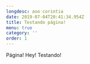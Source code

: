```yaml
---
longdesc: aoo corintia
date: 2019-07-04T20:41:34.954Z
title: Testando página!
menu: true
category: ''
order: 1
---
```

Página! Hey! Testando!
